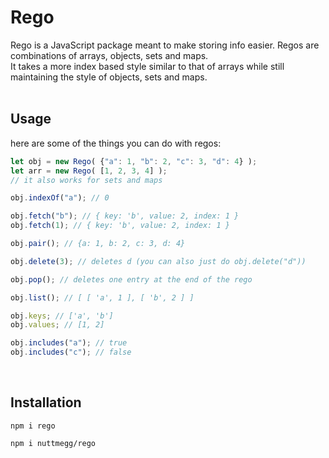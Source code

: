 # Rego
Rego is a JavaScript package meant to make storing info easier. Regos are combinations of arrays, objects, sets and maps.<br>
It takes a more index based style similar to that of arrays while still maintaining the style of objects, sets and maps.<br>
<br>
## Usage
here are some of the things you can do with regos:
```js
let obj = new Rego( {"a": 1, "b": 2, "c": 3, "d": 4} );
let arr = new Rego( [1, 2, 3, 4] );
// it also works for sets and maps

obj.indexOf("a"); // 0

obj.fetch("b"); // { key: 'b', value: 2, index: 1 }
obj.fetch(1); // { key: 'b', value: 2, index: 1 }

obj.pair(); // {a: 1, b: 2, c: 3, d: 4}

obj.delete(3); // deletes d (you can also just do obj.delete("d")) 

obj.pop(); // deletes one entry at the end of the rego

obj.list(); // [ [ 'a', 1 ], [ 'b', 2 ] ]

obj.keys; // ['a', 'b']
obj.values; // [1, 2]

obj.includes("a"); // true
obj.includes("c"); // false
```
<br>

## Installation
```console
npm i rego
```
```console
npm i nuttmegg/rego
```
